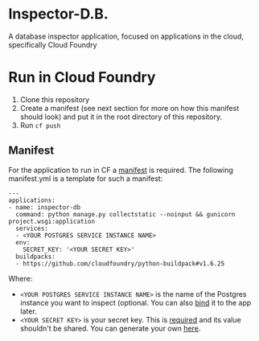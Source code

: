 # Inspector-D.B.
A database inspector application, focused on applications in the cloud, specifically Cloud Foundry
# Run in Cloud Foundry
1. Clone this repository
1. Create a manifest (see next section for more on how this manifest should look) and put it in the root directory of this repository.
1. Run `cf push`

## Manifest
For the application to run in CF a [manifest](https://docs.cloudfoundry.org/devguide/deploy-apps/manifest.html) is required. The following manifest.yml is a template for such a manifest:
```
---
applications:
- name: inspector-db
  command: python manage.py collectstatic --noinput && gunicorn project.wsgi:application
  services:
  - <YOUR POSTGRES SERVICE INSTANCE NAME>
  env:
    SECRET_KEY: '<YOUR SECRET KEY>'
  buildpacks:
  - https://github.com/cloudfoundry/python-buildpack#v1.6.25
  ```
Where:
- `<YOUR POSTGRES SERVICE INSTANCE NAME>` is the name of the Postgres instance you want to inspect (optional. You can also [bind](https://docs.cloudfoundry.org/devguide/services/managing-services.html#bind) it to the app later.
- `<YOUR SECRET KEY>` is your secret key. This is [required](https://docs.djangoproject.com/en/2.1/ref/settings/#secret-key) and its value shouldn't be shared. You can generate your own [here](https://www.miniwebtool.com/django-secret-key-generator/).
